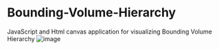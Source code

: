 # Bounding-Volume-Hierarchy
JavaScript and Html canvas application for visualizing Bounding Volume Hierarchy 
![image](https://github.com/user-attachments/assets/02957a0d-cbc7-4743-bb89-7d5b890a6836)
